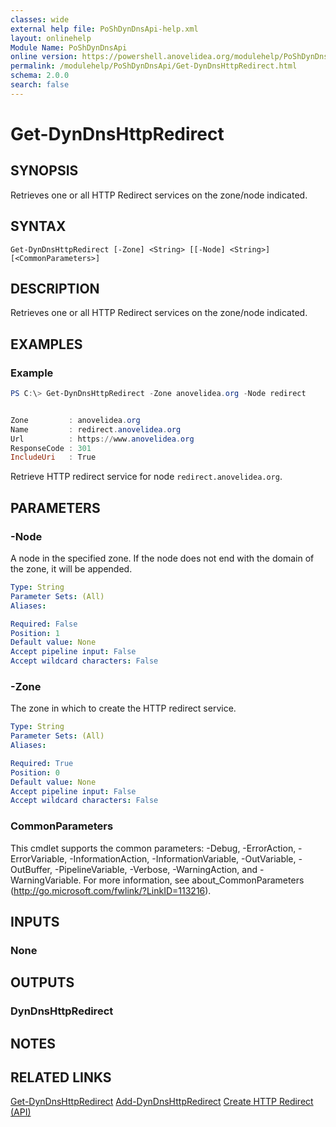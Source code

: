 ```yaml
---
classes: wide
external help file: PoShDynDnsApi-help.xml
layout: onlinehelp
Module Name: PoShDynDnsApi
online version: https://powershell.anovelidea.org/modulehelp/PoShDynDnsApi/Get-DynDnsHttpRedirect.html
permalink: /modulehelp/PoShDynDnsApi/Get-DynDnsHttpRedirect.html
schema: 2.0.0
search: false
---
```


# Get-DynDnsHttpRedirect

## SYNOPSIS
Retrieves one or all HTTP Redirect services on the zone/node indicated.

## SYNTAX

```
Get-DynDnsHttpRedirect [-Zone] <String> [[-Node] <String>] [<CommonParameters>]
```

## DESCRIPTION
Retrieves one or all HTTP Redirect services on the zone/node indicated.

## EXAMPLES

### Example
```powershell
PS C:\> Get-DynDnsHttpRedirect -Zone anovelidea.org -Node redirect


Zone         : anovelidea.org
Name         : redirect.anovelidea.org
Url          : https://www.anovelidea.org
ResponseCode : 301
IncludeUri   : True
```

Retrieve HTTP redirect service for node `redirect.anovelidea.org`.

## PARAMETERS

### -Node
A node in the specified zone. If the node does not end with the domain of the zone, it will be appended.

```yaml
Type: String
Parameter Sets: (All)
Aliases:

Required: False
Position: 1
Default value: None
Accept pipeline input: False
Accept wildcard characters: False
```

### -Zone
The zone in which to create the HTTP redirect service.

```yaml
Type: String
Parameter Sets: (All)
Aliases:

Required: True
Position: 0
Default value: None
Accept pipeline input: False
Accept wildcard characters: False
```

### CommonParameters
This cmdlet supports the common parameters: -Debug, -ErrorAction, -ErrorVariable, -InformationAction, -InformationVariable, -OutVariable, -OutBuffer, -PipelineVariable, -Verbose, -WarningAction, and -WarningVariable. For more information, see about_CommonParameters (http://go.microsoft.com/fwlink/?LinkID=113216).

## INPUTS

### None

## OUTPUTS

### DynDnsHttpRedirect

## NOTES

## RELATED LINKS

[Get-DynDnsHttpRedirect](https://powershell.anovelidea.org/modulehelp/PoShDynDnsApi/Get-DynDnsHttpRedirect.html)
[Add-DynDnsHttpRedirect](https://powershell.anovelidea.org/modulehelp/PoShDynDnsApi/Add-DynDnsHttpRedirect.html)
[Create HTTP Redirect (API)](https://help.dyn.com/create-http-redirect-api/)